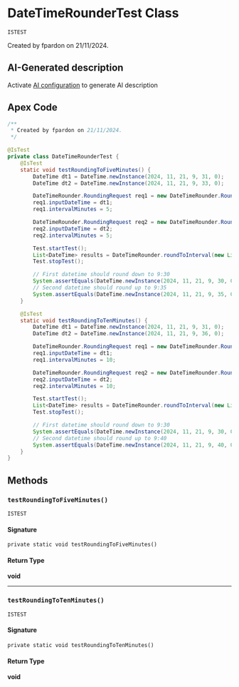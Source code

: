 # DateTimeRounderTest Class

`ISTEST`

Created by fpardon on 21/11/2024.

## AI-Generated description

Activate [AI configuration](https://sfdx-hardis.cloudity.com/salesforce-ai-setup/) to generate AI description

## Apex Code

```java
/**
 * Created by fpardon on 21/11/2024.
 */

@IsTest
private class DateTimeRounderTest {
    @IsTest
    static void testRoundingToFiveMinutes() {
        DateTime dt1 = DateTime.newInstance(2024, 11, 21, 9, 31, 0);
        DateTime dt2 = DateTime.newInstance(2024, 11, 21, 9, 33, 0);

        DateTimeRounder.RoundingRequest req1 = new DateTimeRounder.RoundingRequest();
        req1.inputDateTime = dt1;
        req1.intervalMinutes = 5;

        DateTimeRounder.RoundingRequest req2 = new DateTimeRounder.RoundingRequest();
        req2.inputDateTime = dt2;
        req2.intervalMinutes = 5;

        Test.startTest();
        List<DateTime> results = DateTimeRounder.roundToInterval(new List<DateTimeRounder.RoundingRequest>{req1, req2});
        Test.stopTest();

        // First datetime should round down to 9:30
        System.assertEquals(DateTime.newInstance(2024, 11, 21, 9, 30, 0), results[0]);
        // Second datetime should round up to 9:35
        System.assertEquals(DateTime.newInstance(2024, 11, 21, 9, 35, 0), results[1]);
    }

    @IsTest
    static void testRoundingToTenMinutes() {
        DateTime dt1 = DateTime.newInstance(2024, 11, 21, 9, 31, 0);
        DateTime dt2 = DateTime.newInstance(2024, 11, 21, 9, 36, 0);

        DateTimeRounder.RoundingRequest req1 = new DateTimeRounder.RoundingRequest();
        req1.inputDateTime = dt1;
        req1.intervalMinutes = 10;

        DateTimeRounder.RoundingRequest req2 = new DateTimeRounder.RoundingRequest();
        req2.inputDateTime = dt2;
        req2.intervalMinutes = 10;

        Test.startTest();
        List<DateTime> results = DateTimeRounder.roundToInterval(new List<DateTimeRounder.RoundingRequest>{req1, req2});
        Test.stopTest();

        // First datetime should round down to 9:30
        System.assertEquals(DateTime.newInstance(2024, 11, 21, 9, 30, 0), results[0]);
        // Second datetime should round up to 9:40
        System.assertEquals(DateTime.newInstance(2024, 11, 21, 9, 40, 0), results[1]);
    }
}
```

## Methods
### `testRoundingToFiveMinutes()`

`ISTEST`

#### Signature
```apex
private static void testRoundingToFiveMinutes()
```

#### Return Type
**void**

---

### `testRoundingToTenMinutes()`

`ISTEST`

#### Signature
```apex
private static void testRoundingToTenMinutes()
```

#### Return Type
**void**